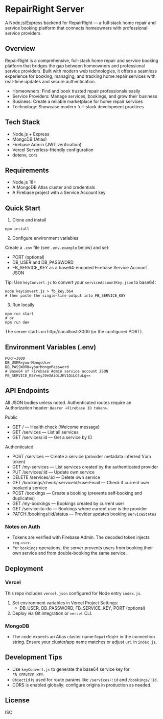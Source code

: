 # RepairRight Server

A Node.js/Express backend for RepairRight — a full‑stack home repair and service booking platform that connects homeowners with professional service providers.

## Overview

RepairRight is a comprehensive, full-stack home repair and service booking platform that bridges the gap between homeowners and professional service providers. Built with modern web technologies, it offers a seamless experience for booking, managing, and tracking home repair services with real-time updates and secure authentication.

- Homeowners: Find and book trusted repair professionals easily
- Service Providers: Manage services, bookings, and grow their business
- Business: Create a reliable marketplace for home repair services
- Technology: Showcase modern full-stack development practices

## Tech Stack

- Node.js + Express
- MongoDB (Atlas)
- Firebase Admin (JWT verification)
- Vercel Serverless-friendly configuration
- dotenv, cors

## Requirements

- Node.js 18+
- A MongoDB Atlas cluster and credentials
- A Firebase project with a Service Account key

## Quick Start

1. Clone and install

```pwsh
npm install
```

2. Configure environment variables

Create a `.env` file (see `.env.example` below) and set:

- PORT (optional)
- DB_USER and DB_PASSWORD
- FB_SERVICE_KEY as a base64-encoded Firebase Service Account JSON

Tip: Use `keyConvert.js` to convert your `serviceAccountKey.json` to base64:

```pwsh
node keyConvert.js > fb_key.b64
# then paste the single-line output into FB_SERVICE_KEY
```

3. Run locally

```pwsh
npm run start
# or
npm run dev
```

The server starts on http://localhost:3000 (or the configured PORT).

## Environment Variables (.env)

```
PORT=3000
DB_USER=yourMongoUser
DB_PASSWORD=yourMongoPassword
# Base64 of Firebase Admin service account JSON
FB_SERVICE_KEY=eyJ0eXAiOiJKV1QiLC4uLg==
```

## API Endpoints

All JSON bodies unless noted. Authenticated routes require an Authorization header: `Bearer <Firebase ID token>`.

Public

- GET / — Health check (Welcome message)
- GET /services — List all services
- GET /services/:id — Get a service by ID

Authenticated

- POST /services — Create a service (provider metadata inferred from token)
- GET /my-services — List services created by the authenticated provider
- PUT /services/:id — Update own service
- DELETE /services/:id — Delete own service
- GET /bookings/check/:serviceId/:userEmail — Check if current user booked a service
- POST /bookings — Create a booking (prevents self‑booking and duplicates)
- GET /my-bookings — Bookings created by current user
- GET /service-to-do — Bookings where current user is the provider
- PATCH /bookings/:id/status — Provider updates booking `serviceStatus`

### Notes on Auth

- Tokens are verified with Firebase Admin. The decoded token injects `req.user`.
- For `bookings` operations, the server prevents users from booking their own service and from double-booking the same service.

## Deployment

### Vercel

This repo includes `vercel.json` configured for Node entry `index.js`.

1. Set environment variables in Vercel Project Settings:
   - DB_USER, DB_PASSWORD, FB_SERVICE_KEY, PORT (optional)
2. Deploy via Git integration or `vercel` CLI.

### MongoDB

- The code expects an Atlas cluster name `RepairRight` in the connection string. Ensure your cluster/app name matches or adjust `uri` in `index.js`.

## Development Tips

- Use `keyConvert.js` to generate the base64 service key for `FB_SERVICE_KEY`.
- `ObjectId` is used for route params like `/services/:id` and `/bookings/:id`.
- CORS is enabled globally; configure origins in production as needed.

## License

ISC
